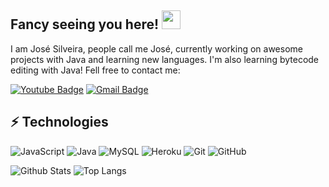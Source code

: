 ## Fancy seeing you here! <img src="https://raw.githubusercontent.com/aemmadi/aemmadi/master/wave.gif" width="30px">

I am José Silveira, people call me José, currently working on awesome projects with Java and learning new languages. I'm also learning bytecode editing with Java! Fell free to contact me:

[![Youtube Badge](https://img.shields.io/badge/-José-darkred?style=flat-square&logo=youtube&logoColor=white&link=https://www.youtube.com/channel/UC9mYIdBb_jTkeiBoO416MEQ)](https://www.youtube.com/channel/UC9mYIdBb_jTkeiBoO416MEQ)
[![Gmail Badge](https://img.shields.io/badge/-jose.eduardo02072006@gmail.com-c14438?style=flat-square&logo=Gmail&logoColor=white&link=mailto:jose.eduardo02072006@gmail.com)](mailto:jose.eduardo02072006@gmail.com)

## ⚡ Technologies

![JavaScript](https://img.shields.io/badge/-JavaScript-black?style=flat-square&logo=javascript)
![Java](https://img.shields.io/badge/-java-E34A86?style=flat-square&logo=java)
![MySQL](https://img.shields.io/badge/-MySQL-black?style=flat-square&logo=mysql)
![Heroku](https://img.shields.io/badge/-Heroku-430098?style=flat-square&logo=heroku)
![Git](https://img.shields.io/badge/-Git-black?style=flat-square&logo=git)
![GitHub](https://img.shields.io/badge/-GitHub-181717?style=flat-square&logo=github)

![Github Stats](https://github-readme-stats.vercel.app/api?username=snuckdev&count_private=true&show_icons=true&include_all_commits=true)
![Top Langs](https://github-readme-stats.vercel.app/api/top-langs/?username=snuckdev&hide=TeX&layout=compact)
